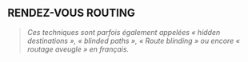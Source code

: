 ## RENDEZ-VOUS ROUTING



> *Ces techniques sont parfois également appelées « hidden destinations », « blinded paths », « Route blinding » ou encore « routage aveugle » en français.*

